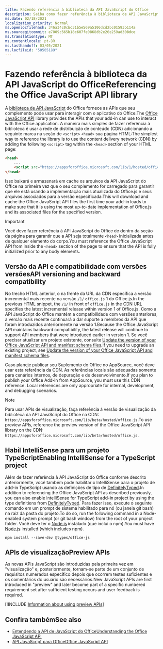 ```yaml
---
title: Fazendo referência à biblioteca da API JavaScript do Office
description: Saiba como fazer referência à biblioteca de API JavaScript do Office e às definições de tipo no seu complemento.
ms.date: 02/18/2021
localization_priority: Normal
ms.openlocfilehash: 346a34c0cbc31b5e569a5106dcd2bc01593b114a
ms.sourcegitcommit: e7009c565b18c607fe0868db2e26e250ad308dce
ms.translationtype: MT
ms.contentlocale: pt-BR
ms.lasthandoff: 03/05/2021
ms.locfileid: "50505189"
---
```

# <a name="referencing-the-office-javascript-api-library"></a><span data-ttu-id="11c54-103">Fazendo referência à biblioteca da API JavaScript do Office</span><span class="sxs-lookup"><span data-stu-id="11c54-103">Referencing the Office JavaScript API library</span></span>

<span data-ttu-id="11c54-104">A [biblioteca de API JavaScript](../reference/javascript-api-for-office.md) do Office fornece as APIs que seu complemento pode usar para interagir com o aplicativo do Office.</span><span class="sxs-lookup"><span data-stu-id="11c54-104">The [Office JavaScript API](../reference/javascript-api-for-office.md) library provides the APIs that your add-in can use to interact with the Office application.</span></span> <span data-ttu-id="11c54-105">A maneira mais simples de fazer referência à biblioteca é usar a rede de distribuição de conteúdo (CDN) adicionando a seguinte marca na seção de `<script>` `<head>` sua página HTML:</span><span class="sxs-lookup"><span data-stu-id="11c54-105">The simplest way to reference the library is to use the content delivery network (CDN) by adding the following `<script>` tag within the `<head>` section of your HTML page:</span></span>  

```html
<head>
    ...
    <script src="https://appsforoffice.microsoft.com/lib/1/hosted/office.js" type="text/javascript"></script>
</head>
```

<span data-ttu-id="11c54-106">Isso baixará e armazenará em cache os arquivos da API JavaScript do Office na primeira vez que o seu complemento for carregado para garantir que ele está usando a implementação mais atualizada do Office.js e seus arquivos associados para a versão especificada.</span><span class="sxs-lookup"><span data-stu-id="11c54-106">This will download and cache the Office JavaScript API files the first time your add-in loads to make sure that it is using the most up-to-date implementation of Office.js and its associated files for the specified version.</span></span>

> [!IMPORTANT]
> <span data-ttu-id="11c54-107">Você deve fazer referência à API JavaScript do Office de dentro da seção da página para garantir que a API seja totalmente `<head>` inicializada antes de qualquer elemento do corpo.</span><span class="sxs-lookup"><span data-stu-id="11c54-107">You must reference the Office JavaScript API from inside the `<head>` section of the page to ensure that the API is fully initialized prior to any body elements.</span></span>

## <a name="api-versioning-and-backward-compatibility"></a><span data-ttu-id="11c54-108">Versão da API e compatibilidade com versões versões</span><span class="sxs-lookup"><span data-stu-id="11c54-108">API versioning and backward compatibility</span></span>

<span data-ttu-id="11c54-109">No trecho HTML anterior, o na frente da URL da CDN especifica a versão incremental mais recente na versão `/1/` `office.js` 1 do Office.js.</span><span class="sxs-lookup"><span data-stu-id="11c54-109">In the previous HTML snippet, the `/1/` in front of `office.js` in the CDN URL specifies the latest incremental release within version 1 of Office.js.</span></span> <span data-ttu-id="11c54-110">Como a API JavaScript do Office mantém a compatibilidade com versões anteriores, a versão mais recente continuará a dar suporte a membros da API que foram introduzidos anteriormente na versão 1.</span><span class="sxs-lookup"><span data-stu-id="11c54-110">Because the Office JavaScript API maintains backward compatibility, the latest release will continue to support API members that were introduced earlier in version 1.</span></span> <span data-ttu-id="11c54-111">Se você precisar atualizar um projeto existente, consulte [Update the version of your Office JavaScript API and manifest schema files](update-your-javascript-api-for-office-and-manifest-schema-version.md).</span><span class="sxs-lookup"><span data-stu-id="11c54-111">If you need to upgrade an existing project, see [Update the version of your Office JavaScript API and manifest schema files](update-your-javascript-api-for-office-and-manifest-schema-version.md).</span></span> 

<span data-ttu-id="11c54-p103">Caso planeje publicar seu Suplemento do Office no AppSource, você deve usar esta referência da CDN. As referências locais são adequadas somente para cenários internos, de depuração e de desenvolvimento.</span><span class="sxs-lookup"><span data-stu-id="11c54-p103">If you plan to publish your Office Add-in from AppSource, you must use this CDN reference. Local references are only appropriate for internal, development, and debugging scenarios.</span></span>

> [!NOTE]
> <span data-ttu-id="11c54-114">Para usar APIs de visualização, faça referência à versão de visualização da biblioteca da API JavaScript do Office na CDN: `https://appsforoffice.microsoft.com/lib/beta/hosted/office.js`.</span><span class="sxs-lookup"><span data-stu-id="11c54-114">To use preview APIs, reference the preview version of the Office JavaScript API library on the CDN: `https://appsforoffice.microsoft.com/lib/beta/hosted/office.js`.</span></span>

## <a name="enabling-intellisense-for-a-typescript-project"></a><span data-ttu-id="11c54-115">Habil IntelliSense para um projeto TypeScript</span><span class="sxs-lookup"><span data-stu-id="11c54-115">Enabling IntelliSense for a TypeScript project</span></span>

<span data-ttu-id="11c54-116">Além de fazer referência à API JavaScript do Office conforme descrito anteriormente, você também pode habilitar o IntelliSense para o projeto de add-in TypeScript usando as definições de tipo de [DefinitelyTyped](https://github.com/DefinitelyTyped/DefinitelyTyped/tree/master/types/office-js).</span><span class="sxs-lookup"><span data-stu-id="11c54-116">In addition to referencing the Office JavaScript API as described previously, you can also enable IntelliSense for TypeScript add-in project by using the type definitions from [DefinitelyTyped](https://github.com/DefinitelyTyped/DefinitelyTyped/tree/master/types/office-js).</span></span> <span data-ttu-id="11c54-117">Para fazer isso, execute o seguinte comando em um prompt de sistema habilitado para nó (ou janela git bash) na raiz da pasta do projeto.</span><span class="sxs-lookup"><span data-stu-id="11c54-117">To do so, run the following command in a Node-enabled system prompt (or git bash window) from the root of your project folder.</span></span> <span data-ttu-id="11c54-118">Você deve ter o [Node.js](https://nodejs.org) instalado (que inclui o npm).</span><span class="sxs-lookup"><span data-stu-id="11c54-118">You must have [Node.js](https://nodejs.org) installed (which includes npm).</span></span>

```command&nbsp;line
npm install --save-dev @types/office-js
```

## <a name="preview-apis"></a><span data-ttu-id="11c54-119">APIs de visualização</span><span class="sxs-lookup"><span data-stu-id="11c54-119">Preview APIs</span></span>

<span data-ttu-id="11c54-120">As novas APIs JavaScript são introduzidas pela primeira vez em "visualização" e, posteriormente, tornam-se parte de um conjunto de requisitos numerados específico depois que ocorrem testes suficientes e os comentários do usuário são necessários.</span><span class="sxs-lookup"><span data-stu-id="11c54-120">New JavaScript APIs are first introduced in "preview" and later become part of a specific numbered requirement set after sufficient testing occurs and user feedback is required.</span></span>

[!INCLUDE [Information about using preview APIs](../includes/using-preview-apis-host.md)]

## <a name="see-also"></a><span data-ttu-id="11c54-121">Confira também</span><span class="sxs-lookup"><span data-stu-id="11c54-121">See also</span></span>

- [<span data-ttu-id="11c54-122">Entendendo a API de JavaScript do Office</span><span class="sxs-lookup"><span data-stu-id="11c54-122">Understanding the Office JavaScript API</span></span>](understanding-the-javascript-api-for-office.md)
- [<span data-ttu-id="11c54-123">API JavaScript para Office</span><span class="sxs-lookup"><span data-stu-id="11c54-123">Office JavaScript API</span></span>](../reference/javascript-api-for-office.md)
